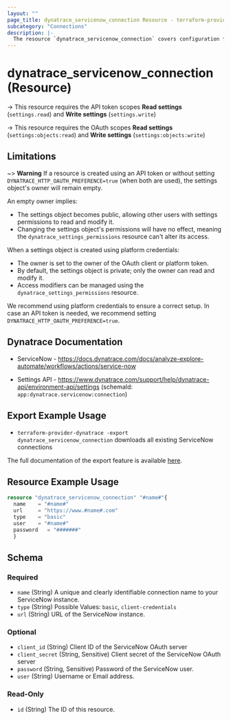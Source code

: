 ```yaml
---
layout: ""
page_title: dynatrace_servicenow_connection Resource - terraform-provider-dynatrace"
subcategory: "Connections"
description: |-
  The resource `dynatrace_servicenow_connection` covers configuration for ServiceNow connections
---
```


# dynatrace_servicenow_connection (Resource)

-> This resource requires the API token scopes **Read settings** (`settings.read`) and **Write settings** (`settings.write`)

-> This resource requires the OAuth scopes **Read settings** (`settings:objects:read`) and **Write settings** (`settings:objects:write`)

## Limitations
~> **Warning** If a resource is created using an API token or without setting `DYNATRACE_HTTP_OAUTH_PREFERENCE=true` (when both are used), the settings object's owner will remain empty.

An empty owner implies:
- The settings object becomes public, allowing other users with settings permissions to read and modify it.
- Changing the settings object's permissions will have no effect, meaning the `dynatrace_settings_permissions` resource can't alter its access.

When a settings object is created using platform credentials:
- The owner is set to the owner of the OAuth client or platform token.
- By default, the settings object is private; only the owner can read and modify it.
- Access modifiers can be managed using the `dynatrace_settings_permissions` resource.

We recommend using platform credentials to ensure a correct setup.
In case an API token is needed, we recommend setting `DYNATRACE_HTTP_OAUTH_PREFERENCE=true`.

## Dynatrace Documentation

- ServiceNow - https://docs.dynatrace.com/docs/analyze-explore-automate/workflows/actions/service-now

- Settings API - https://www.dynatrace.com/support/help/dynatrace-api/environment-api/settings (schemaId: `app:dynatrace.servicenow:connection`)

## Export Example Usage

- `terraform-provider-dynatrace -export dynatrace_servicenow_connection` downloads all existing ServiceNow connections

The full documentation of the export feature is available [here](https://dt-url.net/h203qmc).

## Resource Example Usage

```terraform
resource "dynatrace_servicenow_connection" "#name#"{
  name    = "#name#"
  url     = "https://www.#name#.com"
  type    = "basic"
  user    = "#name#"
  password   = "#######"
  }
```

<!-- schema generated by tfplugindocs -->
## Schema

### Required

- `name` (String) A unique and clearly identifiable connection name to your ServiceNow instance.
- `type` (String) Possible Values: `basic`, `client-credentials`
- `url` (String) URL of the ServiceNow instance.

### Optional

- `client_id` (String) Client ID of the ServiceNow OAuth server
- `client_secret` (String, Sensitive) Client secret of the ServiceNow OAuth server
- `password` (String, Sensitive) Password of the ServiceNow user.
- `user` (String) Username or Email address.

### Read-Only

- `id` (String) The ID of this resource.
